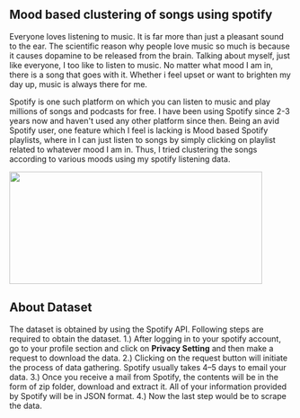 ## Mood based clustering of songs using spotify

Everyone loves listening to music. It is far more than just a pleasant sound to the ear. The scientific reason why people love music so much is because it causes dopamine to be released from the brain. Talking about myself, just like everyone, I too like to listen to music. No matter what mood I am in, there is a song that goes with it. Whether i feel upset or want to brighten my day up, music is always there for me.

Spotify is one such platform on which you can listen to music and play millions of songs and podcasts for free. I have been using Spotify since 2-3 years now and haven't used any other platform since then. Being an avid Spotify user, one feature which I feel is lacking is Mood based Spotify playlists, where in I can just listen to songs by simply clicking on playlist related to whatever mood I am in. Thus, I tried clustering the songs according to various moods using my spotify listening data.


<img src="http://media.idownloadblog.com/wp-content/uploads/2016/06/Spotify_logo_horizontal_black.jpg" width="450" height="200">

## About Dataset
The dataset is obtained by using the Spotify API. Following steps are required to obtain the dataset. 
1.) After logging in to your spotify account, go to your profile section and click on **Privacy Setting** and then make a request to download the data.
2.) Clicking on the request button will initiate the process of data gathering. Spotify usually takes 4–5 days to email your data. 
3.) Once you receive a mail from Spotify, the contents will be in the form of zip folder, download and extract it. All of your information provided by Spotify will be in JSON format.
4.) Now the last step would be to scrape the data.
